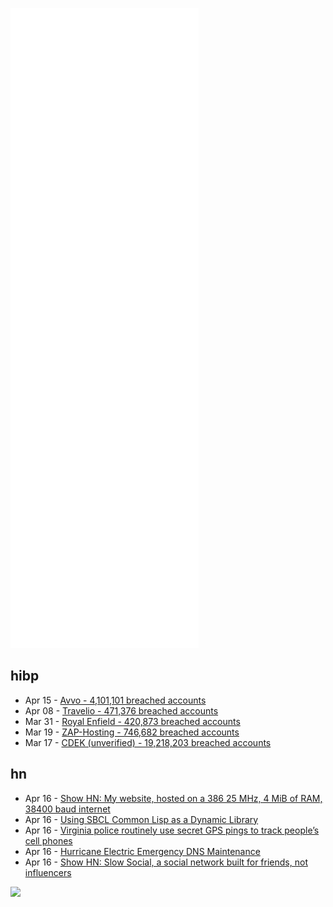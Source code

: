 ![Metrics](https://raw.githubusercontent.com/phixion/phixion/master/metrics.svg)

## hibp

<!--
for https://github.com/phixion/phixion/blob/main/.github/workflows/feeds.yml
-->
<!--START_SECTION:haveibeenpwnd-->
- Apr 15 - [Avvo - 4,101,101 breached accounts](https://haveibeenpwned.com/PwnedWebsites#Avvo)
- Apr 08 - [Travelio - 471,376 breached accounts](https://haveibeenpwned.com/PwnedWebsites#Travelio)
- Mar 31 - [Royal Enfield - 420,873 breached accounts](https://haveibeenpwned.com/PwnedWebsites#RoyalEnfield)
- Mar 19 - [ZAP-Hosting - 746,682 breached accounts](https://haveibeenpwned.com/PwnedWebsites#ZAPHosting)
- Mar 17 - [CDEK (unverified) - 19,218,203 breached accounts](https://haveibeenpwned.com/PwnedWebsites#CDEK)
<!--END_SECTION:haveibeenpwnd-->

## hn

<!--
for https://github.com/phixion/phixion/blob/main/.github/workflows/feeds.yml
-->
<!--START_SECTION:hn-->
- Apr 16 - [Show HN: My website, hosted on a 386 25 MHz, 4 MiB of RAM, 38400 baud internet](http://serentty.com)
- Apr 16 - [Using SBCL Common Lisp as a Dynamic Library](https://mstmetent.blogspot.com/2022/04/using-lisp-libraries-from-other.html)
- Apr 16 - [Virginia police routinely use secret GPS pings to track people’s cell phones](https://www.insidenova.com/headlines/virginia-police-routinely-use-secret-gps-pings-to-track-people-s-cell-phones/article_e9c5e028-bbd4-11ec-8934-ab3eea0e9aa5.html)
- Apr 16 - [Hurricane Electric Emergency DNS Maintenance](http://dns.he.net/)
- Apr 16 - [Show HN: Slow Social, a social network built for friends, not influencers](https://slowsocial.us/)
<!--END_SECTION:hn-->

<!--
for https://yhype.me
-->
![](https://hit.yhype.me/github/profile?user_id=13013670)
